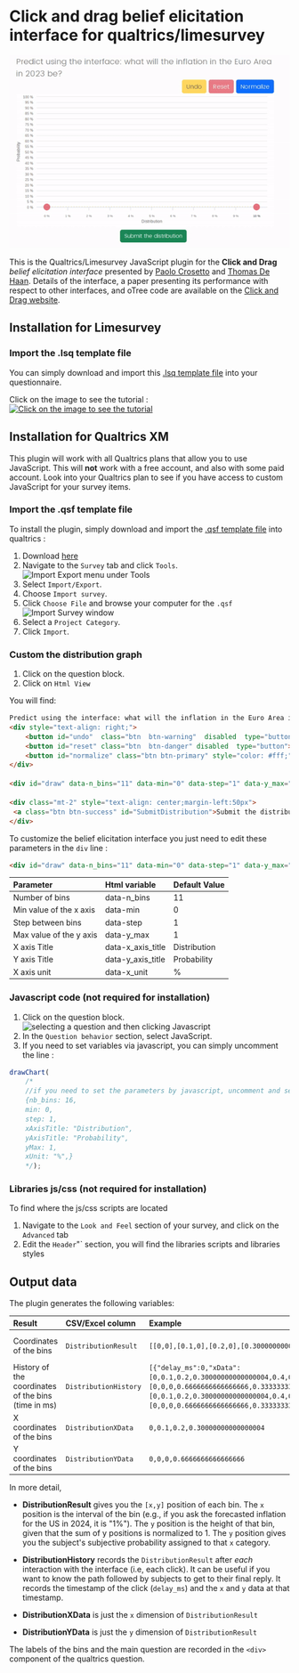 # Click and drag belief elicitation interface for qualtrics/limesurvey

![](animated_gif/qualtrics_animated_gif.gif)

This is the Qualtrics/Limesurvey JavaScript plugin for the **Click and Drag** _belief elicitation interface_ presented by [Paolo Crosetto](https://paolocrosetto.wordpress.com/) and [Thomas De Haan](https://sites.google.com/view/thomas-de-haan). Details of the interface, a paper presenting its performance with respect to other interfaces, and oTree code are available on the [Click and Drag website](https://beliefelicitation.github.io/).

## Installation for Limesurvey
### Import the .lsq template file
You can simply download and import this [.lsq template
file](https://raw.githubusercontent.com/beliefelicitation/qualtrics/main/limesurvey_Click-and-drag_elicitation_builder_template.lsq) into your questionnaire.

Click on the image to see the tutorial :
[![Click on the image to see the tutorial](https://img.youtube.com/vi/QEHyH1YbNEQ/0.jpg)](https://www.youtube.com/watch?v=QEHyH1YbNEQ)

## Installation for Qualtrics XM

This plugin will work with all Qualtrics plans that allow you to use JavaScript. This will **not** work with a free account, and also with some paid account. Look into your Qualtrics plan to see if you have access to custom JavaScript for your survey items.

### Import the .qsf template file

To install the plugin, simply download and import the [.qsf template
file](https://raw.githubusercontent.com/beliefelicitation/qualtrics/main/Click-and-drag_elicitation_builder_template.qsf)
into qualtrics :

1.  Download
    [here](https://raw.githubusercontent.com/beliefelicitation/qualtrics/main/Click-and-drag_elicitation_builder_template.qsf)
2.  Navigate to the `Survey` tab and click `Tools`. ![Import Export menu under    Tools](https://www.qualtrics.com/m/assets/support/wp-content/uploads/2021/03/import-export-survey-2.png)
3.  Select `Import/Export`.
4.  Choose `Import survey`.
5.  Click `Choose File` and browse your computer for the `.qsf`
    ![Import Survey window](https://www.qualtrics.com/m/assets/support/wp-content/uploads/2021/03/import-export-survey-4.png)
6.  Select a `Project Category`.
7.  Click `Import`.

### Custom the distribution graph

1.  Click on the question block.
2.  Click on `Html View`

You will find:

``` html
Predict using the interface: what will the inflation in the Euro Area in 2023 be?
<div style="text-align: right;">
    <button id="undo"  class="btn  btn-warning"  disabled  type="button">Undo</button>
    <button id="reset" class="btn  btn-danger" disabled  type="button">Reset</button>
    <button id="normalize" class="btn btn-primary" style="color: #fff;"  type="button">Normalize</button>
</div>

<div id="draw" data-n_bins="11" data-min="0" data-step="1" data-y_max="1" data-x_axis_title="Distribution" data-y_axis_title="Probability" data-x_unit="%"></div>

<div class="mt-2" style="text-align: center;margin-left:50px">
 <a class="btn btn-success" id="SubmitDistribution">Submit the distribution</a>
</div>
```

To customize the belief elicitation interface you just need to edit these parameters in the `div` line :

``` html
<div id="draw" data-n_bins="11" data-min="0" data-step="1" data-y_max="1" data-x_axis_title="Distribution" data-y_axis_title="Probability" data-x_unit="%"></div>
```

| Parameter               | Html variable     | Default Value|
|:------------------------|:------------------|:-------------|
| Number of bins          | data-n_bins       | 11           |
| Min value of the x axis | data-min          | 0            |
| Step between bins       | data-step         | 1            |
| Max value of the y axis | data-y_max        | 1            |
| X axis Title            | data-x_axis_title | Distribution |
| Y axis Title            | data-y_axis_title | Probability  |
| X axis unit             | data-x_unit       | \%           |

### Javascript code (not required for installation)

1.  Click on the question block. ![selecting a question and then clicking   Javascript](https://www.qualtrics.com/m/assets/support/wp-content/uploads/2021/04/JavaScript12.png)
2.  In the `Question behavior` section, select JavaScript.
3. If you need to set variables via javascript, you can simply uncomment the line :
``` javascript
drawChart(
	/*
	//if you need to set the parameters by javascript, uncomment and set this dictionary :
	{nb_bins: 16,
	min: 0,
	step: 1,
	xAxisTitle: "Distribution",
	yAxisTitle: "Probability",
	yMax: 1,
	xUnit: "%",}
	*/);
```

### Libraries js/css (not required for installation)

To find where the js/css scripts are located

1. Navigate to the `Look and Feel` section of your survey, and click on the `Advanced` tab 
2. Edit the `Header`"` section, you will find the libraries scripts and libraries styles

## Output data

The plugin generates the following variables:

| Result               | CSV/Excel column     | Example | Type |
|:------------------------|:------------------|:-------------|:-------------|
|  Coordinates of the bins         | `DistributionResult`| `[[0,0],[0.1,0],[0.2,0],[0.30000000000000004,0.6666666666666666]]`           | List of List |
| History of the coordinates of the bins (time in ms) | `DistributionHistory`          | `[{"delay_ms":0,"xData":[0,0.1,0.2,0.30000000000000004,0.4,0.5,0.6000000000000001,0.7000000000000001,0.8,0.9,1],"yData":[0,0,0,0.6666666666666666,0.3333333333333333,0,0,0,0,0,0]},{"delay_ms":78585,"xData":[0,0.1,0.2,0.30000000000000004,0.4,0.5,0.6000000000000001,0.7000000000000001,0.8,0.9,1],"yData":[0,0,0,0.6666666666666666,0.3333333333333333,0,0,0,0,0,0]}]`            | List of Dict |
| X coordinates of the bins       | `DistributionXData`         |      `0,0.1,0.2,0.30000000000000004`      | List |
| Y coordinates of the bins            | `DistributionYData` | `0,0,0,0.6666666666666666` | List |

In more detail, 

- **DistributionResult** gives you the `[x,y]` position of each bin. The `x` position is the interval of the bin (e.g., if you ask the forecasted inflation for the US in 2024, it is "1%"). The `y` position is the height of that bin, given that the sum of y positions is normalized to 1. The `y` position gives you the subject's subjective probability assigned to that `x` category.

- **DistributionHistory** records the `DistributionResult` after _each_ interaction with the interface (i.e, each click). It can be useful if you want to know the path followed by subjects to get to their final reply. It records the timestamp of the click (`delay_ms`) and the `x` and `y` data at that timestamp. 

- **DistributionXData** is just the `x` dimension of `DistributionResult`

- **DistributionYData** is just the `y` dimension of `DistributionResult`

The labels of the bins and the main question are recorded in the `<div>` component of the qualtrics question. 
